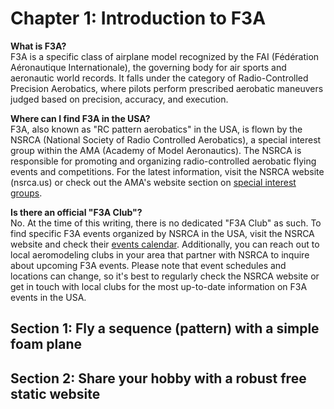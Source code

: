 # Chapter 1: Introduction to F3A

**What is F3A?**  
F3A is a specific class of airplane model recognized by the FAI (Fédération Aéronautique Internationale), the governing body for air sports and aeronautic world records. It falls under the category of Radio-Controlled Precision Aerobatics, where pilots perform prescribed aerobatic maneuvers judged based on precision, accuracy, and execution.

**Where can I find F3A in the USA?**  
F3A, also known as "RC pattern aerobatics" in the USA, is flown by the NSRCA (National Society of Radio Controlled Aerobatics), a special interest group within the AMA (Academy of Model Aeronautics). The NSRCA is responsible for promoting and organizing radio-controlled aerobatic flying events and competitions. For the latest information, visit the NSRCA website (nsrca.us) or check out the AMA's website section on [special interest groups](https://www.modelaircraft.org/about-ama/ama-organization/special-interest-groups).

**Is there an official "F3A Club"?**  
No. At the time of this writing, there is no dedicated "F3A Club" as such. To find specific F3A events organized by NSRCA in the USA, visit the NSRCA website and check their [events calendar](https://nsrca.us/index.php/eventsnewmenu/list-events). Additionally, you can reach out to local aeromodeling clubs in your area that partner with NSRCA to inquire about upcoming F3A events. Please note that event schedules and locations can change, so it's best to regularly check the NSRCA website or get in touch with local clubs for the most up-to-date information on F3A events in the USA.

## Section 1: Fly a sequence (pattern) with a simple foam plane

## Section 2: Share your hobby with a robust free static website
